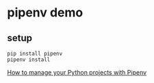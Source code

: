 # pipenv demo
## setup
```
pip install pipenv
pipenv install
```

[How to manage your Python projects with Pipenv](https://thoughtbot.com/blog/how-to-manage-your-python-projects-with-pipenv)